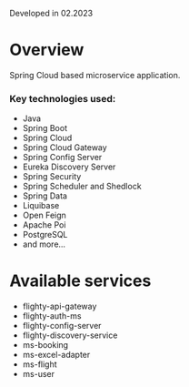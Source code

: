 Developed in 02.2023
# Overview

Spring Cloud based microservice application.


### Key technologies used:
* Java
* Spring Boot
* Spring Cloud
* Spring Cloud Gateway
* Spring Config Server
* Eureka Discovery Server
* Spring Security
* Spring Scheduler and Shedlock
* Spring Data
* Liquibase
* Open Feign
* Apache Poi
* PostgreSQL
* and more...

# Available services
* flighty-api-gateway
* flighty-auth-ms
* flighty-config-server
* flighty-discovery-service
* ms-booking
* ms-excel-adapter
* ms-flight
* ms-user
